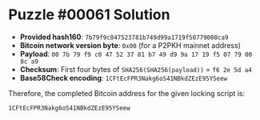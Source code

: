 # Puzzle #00061 Solution

- **Provided hash160**: `7b79f9c047523781b749d99a1719f50779008ca9`
- **Bitcoin network version byte**: `0x00` (for a P2PKH mainnet address)
- **Payload**: `00 7b 79 f9 c0 47 52 37 81 b7 49 d9 9a 17 19 f5 07 79 00 8c a9`
- **Checksum**: First four bytes of `SHA256(SHA256(payload))` = `f6 2e 5d a4`
- **Base58Check encoding**: `1CFtEcFPR3Nakg6oS41NBkdZEzE95YSeew`

Therefore, the completed Bitcoin address for the given locking script is:

```
1CFtEcFPR3Nakg6oS41NBkdZEzE95YSeew
```
